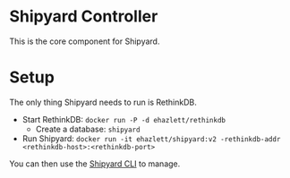 # Shipyard Controller
This is the core component for Shipyard.

# Setup
The only thing Shipyard needs to run is RethinkDB.

* Start RethinkDB: `docker run -P -d ehazlett/rethinkdb`
  * Create a database: `shipyard`
* Run Shipyard: `docker run -it ehazlett/shipyard:v2 -rethinkdb-addr <rethinkdb-host>:<rethinkdb-port>`

You can then use the [Shipyard CLI](../cli/readme.md) to manage.
